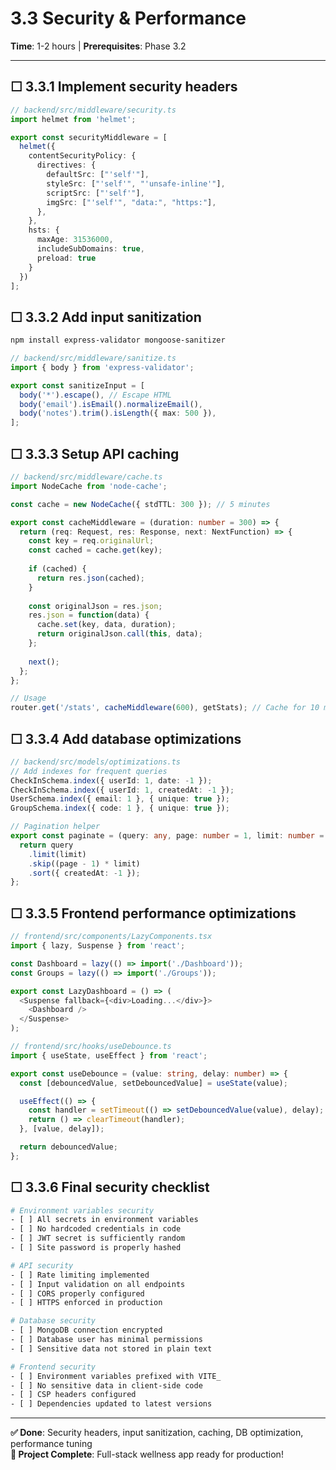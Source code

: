 # 3.3 Security & Performance

**Time**: 1-2 hours | **Prerequisites**: Phase 3.2

---

## ☐ 3.3.1 Implement security headers

```typescript
// backend/src/middleware/security.ts
import helmet from 'helmet';

export const securityMiddleware = [
  helmet({
    contentSecurityPolicy: {
      directives: {
        defaultSrc: ["'self'"],
        styleSrc: ["'self'", "'unsafe-inline'"],
        scriptSrc: ["'self'"],
        imgSrc: ["'self'", "data:", "https:"],
      },
    },
    hsts: {
      maxAge: 31536000,
      includeSubDomains: true,
      preload: true
    }
  })
];
```

## ☐ 3.3.2 Add input sanitization

```bash
npm install express-validator mongoose-sanitizer
```

```typescript
// backend/src/middleware/sanitize.ts
import { body } from 'express-validator';

export const sanitizeInput = [
  body('*').escape(), // Escape HTML
  body('email').isEmail().normalizeEmail(),
  body('notes').trim().isLength({ max: 500 }),
];
```

## ☐ 3.3.3 Setup API caching

```typescript
// backend/src/middleware/cache.ts
import NodeCache from 'node-cache';

const cache = new NodeCache({ stdTTL: 300 }); // 5 minutes

export const cacheMiddleware = (duration: number = 300) => {
  return (req: Request, res: Response, next: NextFunction) => {
    const key = req.originalUrl;
    const cached = cache.get(key);
    
    if (cached) {
      return res.json(cached);
    }
    
    const originalJson = res.json;
    res.json = function(data) {
      cache.set(key, data, duration);
      return originalJson.call(this, data);
    };
    
    next();
  };
};

// Usage
router.get('/stats', cacheMiddleware(600), getStats); // Cache for 10 minutes
```

## ☐ 3.3.4 Add database optimizations

```typescript
// backend/src/models/optimizations.ts
// Add indexes for frequent queries
CheckInSchema.index({ userId: 1, date: -1 });
CheckInSchema.index({ userId: 1, createdAt: -1 });
UserSchema.index({ email: 1 }, { unique: true });
GroupSchema.index({ code: 1 }, { unique: true });

// Pagination helper
export const paginate = (query: any, page: number = 1, limit: number = 10) => {
  return query
    .limit(limit)
    .skip((page - 1) * limit)
    .sort({ createdAt: -1 });
};
```

## ☐ 3.3.5 Frontend performance optimizations

```typescript
// frontend/src/components/LazyComponents.tsx
import { lazy, Suspense } from 'react';

const Dashboard = lazy(() => import('./Dashboard'));
const Groups = lazy(() => import('./Groups'));

export const LazyDashboard = () => (
  <Suspense fallback={<div>Loading...</div>}>
    <Dashboard />
  </Suspense>
);
```

```typescript
// frontend/src/hooks/useDebounce.ts
import { useState, useEffect } from 'react';

export const useDebounce = (value: string, delay: number) => {
  const [debouncedValue, setDebouncedValue] = useState(value);

  useEffect(() => {
    const handler = setTimeout(() => setDebouncedValue(value), delay);
    return () => clearTimeout(handler);
  }, [value, delay]);

  return debouncedValue;
};
```

## ☐ 3.3.6 Final security checklist

```bash
# Environment variables security
- [ ] All secrets in environment variables
- [ ] No hardcoded credentials in code
- [ ] JWT secret is sufficiently random
- [ ] Site password is properly hashed

# API security
- [ ] Rate limiting implemented
- [ ] Input validation on all endpoints
- [ ] CORS properly configured
- [ ] HTTPS enforced in production

# Database security
- [ ] MongoDB connection encrypted
- [ ] Database user has minimal permissions
- [ ] Sensitive data not stored in plain text

# Frontend security
- [ ] Environment variables prefixed with VITE_
- [ ] No sensitive data in client-side code
- [ ] CSP headers configured
- [ ] Dependencies updated to latest versions
```

---

**✅ Done**: Security headers, input sanitization, caching, DB optimization, performance tuning  
**🎉 Project Complete**: Full-stack wellness app ready for production! 